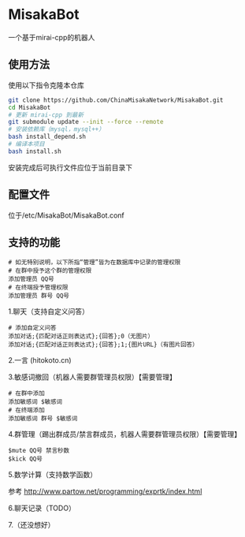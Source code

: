 # MisakaBot

一个基于mirai-cpp的机器人

## 使用方法

使用以下指令克隆本仓库

```bash
git clone https://github.com/ChinaMisakaNetwork/MisakaBot.git
cd MisakaBot
# 更新 mirai-cpp 到最新
git submodule update --init --force --remote
# 安装依赖库（mysql，mysql++）
bash install_depend.sh
# 编译本项目
bash install.sh
```
安装完成后可执行文件应位于当前目录下
## 配置文件
位于/etc/MisakaBot/MisakaBot.conf
## 支持的功能
```
# 如无特别说明，以下所指“管理”皆为在数据库中记录的管理权限
# 在群中授予这个群的管理权限
添加管理员 QQ号
# 在终端授予管理权限
添加管理员 群号 QQ号
```
1.聊天（支持自定义问答）
```
# 添加自定义问答
添加对话;{匹配对话正则表达式};{回答};0（无图片）
添加对话;{匹配对话正则表达式};{回答};1;{图片URL}（有图片回答）
```
2.一言 (hitokoto.cn)

3.敏感词撤回（机器人需要群管理员权限）【需要管理】
```
# 在群中添加
添加敏感词 $敏感词
# 在终端添加
添加敏感词 群号 $敏感词
```

4.群管理（踢出群成员/禁言群成员，机器人需要群管理员权限）【需要管理】
```
$mute QQ号 禁言秒数
$kick QQ号
```

5.数学计算（支持数学函数）

参考 http://www.partow.net/programming/exprtk/index.html

6.聊天记录（TODO）

7.（还没想好）

